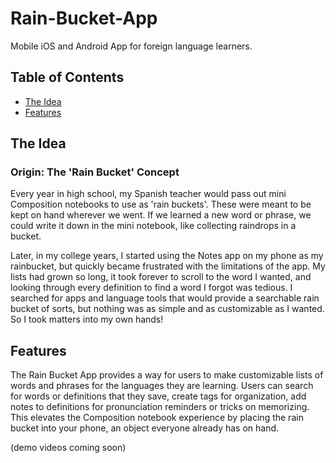 # Rain-Bucket-App
 
Mobile iOS and Android App for foreign language learners. 

## Table of Contents
- [The Idea](#the-idea)
- [Features](#features)


## The Idea
### Origin: The 'Rain Bucket' Concept

Every year in high school, my Spanish teacher would pass out mini Composition notebooks to use as 'rain buckets'. These were meant to be kept on hand wherever we went. If we learned a new word or phrase, we could write it down in the mini notebook, like collecting raindrops in a bucket.

Later, in my college years, I started using the Notes app on my phone as my rainbucket, but quickly became frustrated with the limitations of the app. My lists had grown so long, it took forever to scroll to the word I wanted, and looking through every definition to find a word I forgot was tedious. I searched for apps and language tools that would provide a searchable rain bucket of sorts, but nothing was as simple and as customizable as I wanted. So I took matters into my own hands!

## Features

The Rain Bucket App provides a way for users to make customizable lists of words and phrases for the languages they are learning. Users can search for words or definitions that they save, create tags for organization, add notes to definitions for pronunciation reminders or tricks on memorizing. This elevates the Composition notebook experience by placing the rain bucket into your phone, an object everyone already has on hand. 

(demo videos coming soon)

